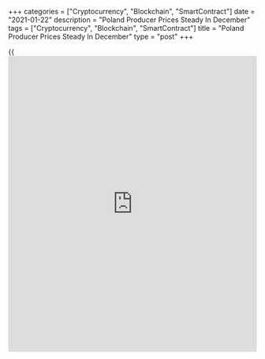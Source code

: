 +++
categories = ["Cryptocurrency", "Blockchain", "SmartContract"]
date = "2021-01-22"
description = "Poland Producer Prices Steady In December"
tags = ["Cryptocurrency", "Blockchain", "SmartContract"]
title = "Poland Producer Prices Steady In December"
type = "post"
+++

{{<iframe id="large-banner" src="https://www.bounty.group/#slide=20.0" width="100%" height="600" scrolling="no" style="border: 0px solid rgb(216, 221, 230); border-radius: 3px;">}}

Poland's producer prices remained stable in December, data from
Statistics Poland showed on Friday.

The producer price index remained unchanged year-on-year in December,
after a 0.2 percent decline in November. Economists had expected a 0.1
percent fall.

Prices for manufacturing declined 0.9 percent yearly in December.

Meanwhile, prices for mining and quarrying accelerated 8.4 percent.
Prices for water supply and electricity, gas, steam and air conditioning
supply gained 6.1 percent and 3.1 percent, respectively.

On a monthly basis, producer prices remained unchanged in December,
after a 0.2 percent rise in the preceding month.

For comments and feedback [contact](https://www.playgroundfx.com/contact/): editorial@rtt[news](https://www.letsplayfx.com/blog/forex-news-website/).com

[Economic News][1]

 **What parts of the world are seeing the best (and worst) economic
performances lately? Click[here][2] to check out our [Econ Scorecard][2]
and find out! See up-to-the-moment [ranking](https://www.playgroundfx.com/blog/crypto-exchange-ranking/)s for the best and worst
performers in [GDP][3], [unemployment rate][4], [inflation][5] and much
more.**

   1. www.rtt[news](https://www.letsplayfx.com/blog/forex-news-website/).com/Content/EconomicNews.aspx
   2. www.rtt[news](https://www.letsplayfx.com/blog/forex-news-website/).com/economic-scorecard/world-rank/unemployment-rate/highest-performance.aspx
   3. www.rtt[news](https://www.letsplayfx.com/blog/forex-news-website/).com/economic-scorecard/world-rank/GDP/highest-performance.aspx
   4. www.rtt[news](https://www.letsplayfx.com/blog/forex-news-website/).com/economic-scorecard/world-rank/unemployment-rate/lowest-performance.aspx
   5. www.rtt[news](https://www.letsplayfx.com/blog/forex-news-website/).com/economic-scorecard/world-rank/CPI/highest-performance.aspx